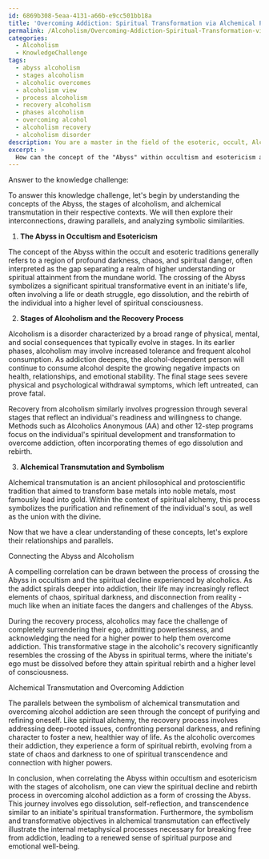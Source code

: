 ```yaml
---
id: 6869b308-5eaa-4131-a66b-e9cc501bb18a
title: 'Overcoming Addiction: Spiritual Transformation via Alchemical Parallels'
permalink: /Alcoholism/Overcoming-Addiction-Spiritual-Transformation-via-Alchemical-Parallels/
categories:
  - Alcoholism
  - KnowledgeChallenge
tags:
  - abyss alcoholism
  - stages alcoholism
  - alcoholic overcomes
  - alcoholism view
  - process alcoholism
  - recovery alcoholism
  - phases alcoholism
  - overcoming alcohol
  - alcoholism recovery
  - alcoholism disorder
description: You are a master in the field of the esoteric, occult, Alcoholism and Education. You are a writer of tests, challenges, textbooks and deep knowledge on Alcoholism for initiates and students to gain deep insights and understanding from. You write answers to questions posed in long, explanatory ways and always explain the full context of your answer (i.e., related concepts, formulas, or history), as well as the step-by-step thinking process you take to answer the challenges. Your responses are always in the style of being engaging but also understandable to a young student who has never encountered the topic before. Summarize the key themes, ideas, and conclusions at the end.
excerpt: > 
  How can the concept of the "Abyss" within occultism and esotericism and its subsequent crossing be correlated with the stages of Alcoholism, specifically comparing the spiritual decline and eventual rebirth or transcendence that can be achieved through recovery, while also taking into consideration the parallels between the symbolism of alchemical transmutation and the transformative process of overcoming alcohol addiction?
---
```

Answer to the knowledge challenge:

To answer this knowledge challenge, let's begin by understanding the concepts of the Abyss, the stages of alcoholism, and alchemical transmutation in their respective contexts. We will then explore their interconnections, drawing parallels, and analyzing symbolic similarities.

1. **The Abyss in Occultism and Esotericism**

The concept of the Abyss within the occult and esoteric traditions generally refers to a region of profound darkness, chaos, and spiritual danger, often interpreted as the gap separating a realm of higher understanding or spiritual attainment from the mundane world. The crossing of the Abyss symbolizes a significant spiritual transformative event in an initiate's life, often involving a life or death struggle, ego dissolution, and the rebirth of the individual into a higher level of spiritual consciousness.

2. **Stages of Alcoholism and the Recovery Process**

Alcoholism is a disorder characterized by a broad range of physical, mental, and social consequences that typically evolve in stages. In its earlier phases, alcoholism may involve increased tolerance and frequent alcohol consumption. As addiction deepens, the alcohol-dependent person will continue to consume alcohol despite the growing negative impacts on health, relationships, and emotional stability. The final stage sees severe physical and psychological withdrawal symptoms, which left untreated, can prove fatal.

Recovery from alcoholism similarly involves progression through several stages that reflect an individual's readiness and willingness to change. Methods such as Alcoholics Anonymous (AA) and other 12-step programs focus on the individual's spiritual development and transformation to overcome addiction, often incorporating themes of ego dissolution and rebirth.

3. **Alchemical Transmutation and Symbolism**

Alchemical transmutation is an ancient philosophical and protoscientific tradition that aimed to transform base metals into noble metals, most famously lead into gold. Within the context of spiritual alchemy, this process symbolizes the purification and refinement of the individual's soul, as well as the union with the divine.

Now that we have a clear understanding of these concepts, let's explore their relationships and parallels.

Connecting the Abyss and Alcoholism

A compelling correlation can be drawn between the process of crossing the Abyss in occultism and the spiritual decline experienced by alcoholics. As the addict spirals deeper into addiction, their life may increasingly reflect elements of chaos, spiritual darkness, and disconnection from reality - much like when an initiate faces the dangers and challenges of the Abyss. 

During the recovery process, alcoholics may face the challenge of completely surrendering their ego, admitting powerlessness, and acknowledging the need for a higher power to help them overcome addiction. This transformative stage in the alcoholic's recovery significantly resembles the crossing of the Abyss in spiritual terms, where the initiate's ego must be dissolved before they attain spiritual rebirth and a higher level of consciousness.

Alchemical Transmutation and Overcoming Addiction

The parallels between the symbolism of alchemical transmutation and overcoming alcohol addiction are seen through the concept of purifying and refining oneself. Like spiritual alchemy, the recovery process involves addressing deep-rooted issues, confronting personal darkness, and refining character to foster a new, healthier way of life. As the alcoholic overcomes their addiction, they experience a form of spiritual rebirth, evolving from a state of chaos and darkness to one of spiritual transcendence and connection with higher powers.

In conclusion, when correlating the Abyss within occultism and esotericism with the stages of alcoholism, one can view the spiritual decline and rebirth process in overcoming alcohol addiction as a form of crossing the Abyss. This journey involves ego dissolution, self-reflection, and transcendence similar to an initiate's spiritual transformation. Furthermore, the symbolism and transformative objectives in alchemical transmutation can effectively illustrate the internal metaphysical processes necessary for breaking free from addiction, leading to a renewed sense of spiritual purpose and emotional well-being.
